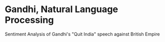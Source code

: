 # Gandhi, Natural Language Processing
Sentiment Analysis of Gandhi's "Quit India" speech against British Empire
